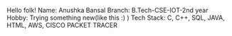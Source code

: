 Hello folk!
Name: Anushka Bansal
Branch: B.Tech-CSE-IOT-2nd year
Hobby: Trying something new(like this :) )
Tech Stack: C, C++, SQL, JAVA, HTML, AWS, CISCO PACKET TRACER
